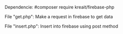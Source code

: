 Dependencie:
#composer require kreait/firebase-php

File "get.php": 
Make a request in firebase to get data

File "insert.php":
Insert into firebase using post method

